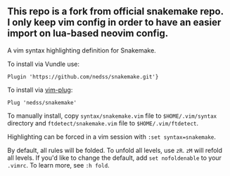 This repo is a fork from official snakemake repo.   
I only keep vim config in order to have an easier import on lua-based neovim config.
---

A vim syntax highlighting definition for Snakemake.

To install via Vundle use:

    Plugin 'https://github.com/nedss/snakemake.git'}

To install via [vim-plug]( https://github.com/junegunn/vim-plug):

    Plug 'nedss/snakemake'

To manually install, copy `syntax/snakemake.vim` file to `$HOME/.vim/syntax`
directory and `ftdetect/snakemake.vim` file to `$HOME/.vim/ftdetect`.

Highlighting can be forced in a vim session with `:set syntax=snakemake`.

By default, all rules will be folded.  To unfold all levels, use `zR`.  `zM`
will refold all levels.  If you'd like to change the default, add
`set nofoldenable` to your `.vimrc`.  To learn more, see `:h fold`.
